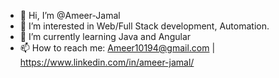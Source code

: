 - 👋 Hi, I’m @Ameer-Jamal
- 👀 I’m interested in Web/Full Stack development, Automation.
- 🌱 I’m currently learning Java and Angular
- 📫 How to reach me: Ameer10194@gmail.com |  https://www.linkedin.com/in/ameer-jamal/

<!---
Ameer-Jamal/Ameer-Jamal is a ✨ special ✨ repository because its `README.md` (this file) appears on your GitHub profile.
You can click the Preview link to take a look at your changes.
--->
